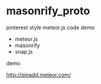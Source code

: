 # masonrify_proto

pinterest style meteor.js code demo

- meteor.js
- masonrify
- snap.js

demo

http://pinadd.meteor.com/

